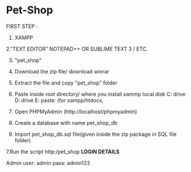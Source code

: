 # Pet-Shop
FIRST STEP :

1. XAMPP

2."TEXT EDITOR" NOTEPAD++ OR SUBLIME TEXT 3 / ETC.

3. "pet_shop"

4. Download the zip file/ download winrar

5. Extract the file and copy "pet_shop" folder

6. Paste inside root directory/ where you install xammp local disk C: drive D: drive E: paste: (for xampp/htdocs, 

7. Open PHPMyAdmin (http://localhost/phpmyadmin)

8. Create a database with name pet_shop_db

6. Import pet_shop_db.sql file(given inside the zip package in SQL file folder)

7.Run the script http:/pet_shop
**LOGIN DETAILS** 

Admin
user: admin
pass: admin123